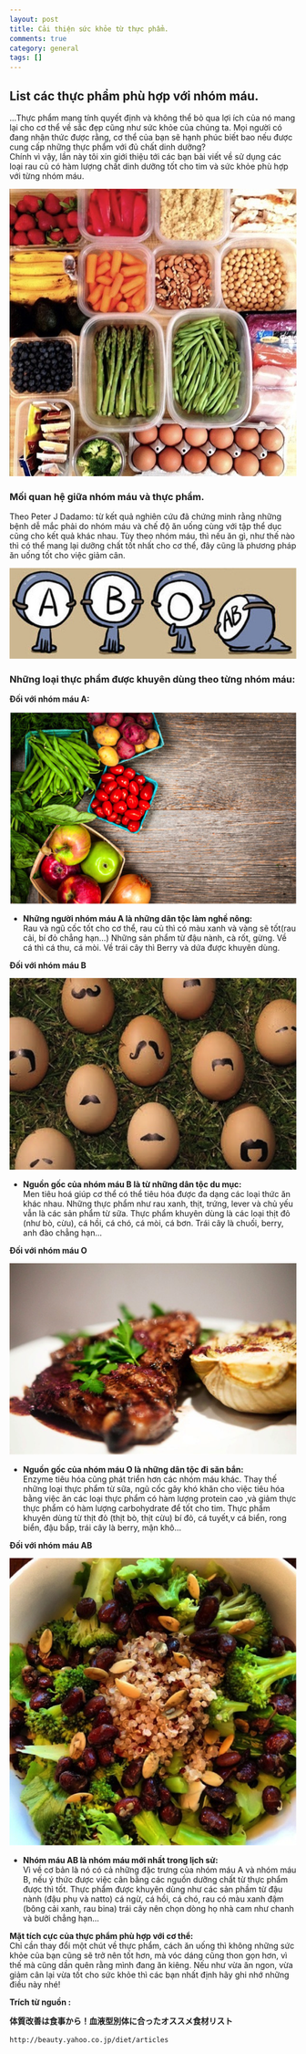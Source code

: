 ```yaml
---
layout: post
title: Cải thiện sức khỏe từ thực phẩm.
comments: true
category: general
tags: []
---
```


## List các thực phẩm phù hợp với nhóm máu.

 

...Thực phẩm mang tính quyết định và không thể bỏ qua lợi ích của nó mang lại cho cơ thể về sắc đẹp cũng như sức khỏe của chúng ta.
Mọi người có đang nhận thức được rằng, cơ thể của bạn sẽ hạnh phúc biết bao nếu được cung cấp những thực phẩm với đủ chất dinh dưỡng?  
Chính vì vậy, lần này tôi xin giới thiệu tới các bạn bài viết về sử dụng các loại rau củ có hàm lượng chất dinh dưỡng tốt cho tim và sức khỏe phù hợp với từng nhóm máu.

![image](/res/Food/51add593a05d7ddfc0393c79c5d90184.jpeg)
 
### Mối quan hệ giữa nhóm máu và thực phẩm.

Theo Peter J Dadamo: từ kết quả nghiên cứu đã chứng minh rằng những bệnh dễ mắc phải do nhóm máu và chế độ ăn uống cùng với tập thể dục cũng cho kết quả khác nhau. 
Tùy theo nhóm máu, thì nếu ăn gì, như thế nào thì có thể mang lại dưỡng chất tốt nhất cho cơ thể, đây cũng là phương pháp ăn uống tốt cho việc giảm cân. 

![image](/res/Food/Untitled.1png.png)

   
### Những loại thực phẩm được khuyên dùng theo từng nhóm máu:

**Đối với nhóm máu A:**

![image](/res/Food/Untitled.2png.png)
 
* **Những người nhóm máu A là những dân tộc làm nghề nông:**  
Rau và ngũ cốc tốt cho cơ thể, rau củ thì có màu xanh và vàng sẽ tốt(rau cải, bí đỏ chẳng hạn...)
Những sản phẩm từ đậu nành, cà rốt, gừng.  Về cá thì cá thu, cá mòi.  Về trái cây thì Berry và dứa được khuyên dùng.

**Đối với nhóm máu B**

![image](/res/Food/Untitled3.png)
 
* **Nguồn gốc của nhóm máu B là từ những dân tộc du mục:**  
Men tiêu hoá giúp cơ thể có thể tiêu hóa được đa dạng các loại thức ăn khác nhau. Những thực phẩm như rau xanh, thịt, trứng, lever và chủ yếu vẫn là các sản phẩm từ sữa. Thực phẩm khuyên dùng là các loại thịt đỏ (như bò, cừu), cá hồi, cá chó, cá mòi, cá bơn. Trái cây là chuối, berry, anh đào chẳng hạn... 

**Đối với nhóm máu O**

![image](/res/Food/Untitled4.png)
 

* **Nguồn gốc của nhóm máu O là những dân tộc đi săn bắn:**  
Enzyme tiêu hóa cũng phát triển hơn các nhóm máu khác. Thay thế những loại thực phẩm từ sữa, ngũ cốc gây khó khăn cho việc tiêu hóa bằng việc ăn các loại thực phẩm có hàm  lượng protein cao ,và giảm thực thực phẩm có hàm lượng carbohydrate để tốt cho tim. Thực phẩm khuyên dùng từ thịt đỏ (thịt bò, thịt cừu) bí đỏ, cá tuyết,v cá biển, rong biển, đậu bắp, trái cây là berry, mận khô…

**Đối với nhóm máu AB**

![image](/res/Food/Untitled5.png)

* **Nhóm máu AB là nhóm máu mới nhất trong lịch sử:**  
Vì về cơ bản là nó có cả những đặc trưng của nhóm máu A và nhóm máu B, nếu ý thức được việc cân bằng các nguồn dưỡng chất từ thực phẩm được thì tốt. Thực phẩm được khuyên dùng như các sản phầm từ đậu nành (đậu phụ và natto) cá ngừ, cá hồi, cá chó, rau có màu xanh đậm (bông cải xanh, rau bina) trái cây nên chọn dòng họ nhà cam như chanh và bưởi chẳng hạn...

**Mặt tích cực của thực phẩm phù hợp với cơ thể:**  
Chỉ cần thay đổi một chút về thực phẩm, cách ăn uống thì không những sức khỏe của bạn cũng sẽ trở nên tốt hơn, mà vóc dáng cũng thon gọn hơn, vì thế mà cũng dần quên rằng mình đang ăn kiêng. Nếu như vừa ăn ngon, vừa giảm cân lại vừa tốt cho sức khỏe thì các bạn nhất định hãy ghi nhớ những điều này nhé!

**Trích từ nguồn :** 

**体質改善は食事から！血液型別体に合ったオススメ食材リスト**

` http://beauty.yahoo.co.jp/diet/articles `

